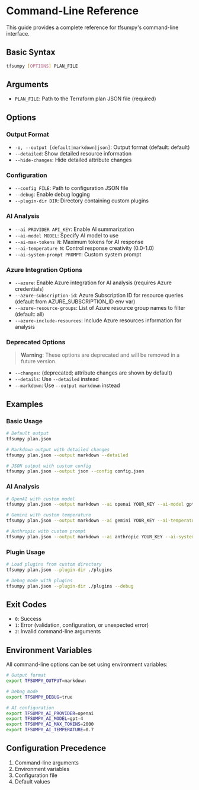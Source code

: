 # Command-Line Reference

This guide provides a complete reference for tfsumpy's command-line interface.

## Basic Syntax

```bash
tfsumpy [OPTIONS] PLAN_FILE
```

## Arguments

- `PLAN_FILE`: Path to the Terraform plan JSON file (required)

## Options

### Output Format

- `-o, --output [default|markdown|json]`: Output format (default: default)
- `--detailed`: Show detailed resource information
- `--hide-changes`: Hide detailed attribute changes

### Configuration

- `--config FILE`: Path to configuration JSON file
- `--debug`: Enable debug logging
- `--plugin-dir DIR`: Directory containing custom plugins

### AI Analysis

- `--ai PROVIDER API_KEY`: Enable AI summarization
- `--ai-model MODEL`: Specify AI model to use
- `--ai-max-tokens N`: Maximum tokens for AI response
- `--ai-temperature N`: Control response creativity (0.0-1.0)
- `--ai-system-prompt PROMPT`: Custom system prompt

### Azure Integration Options

- `--azure`: Enable Azure integration for AI analysis (requires Azure credentials)
- `--azure-subscription-id`: Azure Subscription ID for resource queries (default from AZURE_SUBSCRIPTION_ID env var)
- `--azure-resource-groups`: List of Azure resource group names to filter (default: all)
- `--azure-include-resources`: Include Azure resources information for analysis

### Deprecated Options

> **Warning**: These options are deprecated and will be removed in a future version.

- `--changes`: (deprecated; attribute changes are shown by default)
- `--details`: Use `--detailed` instead
- `--markdown`: Use `--output markdown` instead

## Examples

### Basic Usage

```bash
# Default output
tfsumpy plan.json

# Markdown output with detailed changes
tfsumpy plan.json --output markdown --detailed

# JSON output with custom config
tfsumpy plan.json --output json --config config.json
```

### AI Analysis

```bash
# OpenAI with custom model
tfsumpy plan.json --output markdown --ai openai YOUR_KEY --ai-model gpt-4

# Gemini with custom temperature
tfsumpy plan.json --output markdown --ai gemini YOUR_KEY --ai-temperature 0.5

# Anthropic with custom prompt
tfsumpy plan.json --output markdown --ai anthropic YOUR_KEY --ai-system-prompt "Focus on security"
```

### Plugin Usage

```bash
# Load plugins from custom directory
tfsumpy plan.json --plugin-dir ./plugins

# Debug mode with plugins
tfsumpy plan.json --plugin-dir ./plugins --debug
```

## Exit Codes

- `0`: Success
- `1`: Error (validation, configuration, or unexpected error)
- `2`: Invalid command-line arguments

## Environment Variables

All command-line options can be set using environment variables:

```bash
# Output format
export TFSUMPY_OUTPUT=markdown

# Debug mode
export TFSUMPY_DEBUG=true

# AI configuration
export TFSUMPY_AI_PROVIDER=openai
export TFSUMPY_AI_MODEL=gpt-4
export TFSUMPY_AI_MAX_TOKENS=2000
export TFSUMPY_AI_TEMPERATURE=0.7
```

## Configuration Precedence

1. Command-line arguments
2. Environment variables
3. Configuration file
4. Default values 